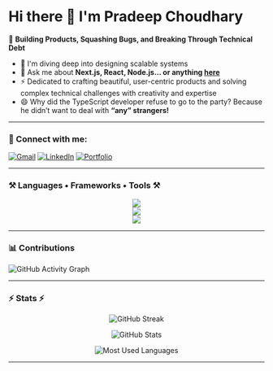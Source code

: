 # Hi there 👋 I'm Pradeep Choudhary

🚀 **Building Products, Squashing Bugs, and Breaking Through Technical Debt**

- 🌱 I'm diving deep into designing scalable systems  
- 💬 Ask me about **Next.js, React, Node.js... or anything [here](mailto:pradeepmchoudhary2002@gmail.com)**  
- ⚡ Dedicated to crafting beautiful, user-centric products and solving complex technical challenges with creativity and expertise  
- 😄 Why did the TypeScript developer refuse to go to the party? Because he didn’t want to deal with **“any” strangers!**

---

### 🔗 Connect with me:
[![Gmail](https://img.shields.io/badge/-Gmail-D14836?style=for-the-badge&logo=gmail&logoColor=white)](mailto:pradeepmchoudhary2002@gmail.com)
[![LinkedIn](https://img.shields.io/badge/-LinkedIn-blue?style=for-the-badge&logo=linkedin&logoColor=white)]([https://linkedin.com/in/yourlinkedin](https://www.linkedin.com/in/pradeep-choudhary447/))
[![Portfolio](https://img.shields.io/badge/-Portfolio-orange?style=for-the-badge&logo=firefox&logoColor=white)](https://yourportfolio.com)

---

### ⚒️ Languages • Frameworks • Tools ⚒️

<p align="center">
  <!-- Frontend -->
  <img src="https://skillicons.dev/icons?i=next,react,redux,js,ts,html,css,bootstrap,tailwind" />
  <br/>
  <!-- Backend -->
  <img src="https://skillicons.dev/icons?i=nodejs,express,graphql,mongodb,mysql,postgres,redis,go" />
  <br/>
  <!-- Tools -->
  <img src="https://skillicons.dev/icons?i=git,github,docker,kubernetes,vscode,idea,figma,linux,aws" />
</p>

---

### 📊 Contributions  

![GitHub Activity Graph](https://github-readme-activity-graph.vercel.app/graph?username=yourusername&theme=react-dark)

---

### ⚡ Stats ⚡

<p align="center">
  <img src="https://github-readme-streak-stats.herokuapp.com/?user=yourusername&theme=tokyonight&hide_border=false" alt="GitHub Streak" />
</p>

<p align="center">
  <img src="https://github-readme-stats.vercel.app/api?username=yourusername&show_icons=true&theme=tokyonight&hide_border=false" alt="GitHub Stats" />
</p>

<p align="center">
  <img src="https://github-readme-stats.vercel.app/api/top-langs/?username=yourusername&layout=compact&theme=tokyonight&hide_border=false" alt="Most Used Languages" />
</p>

---
